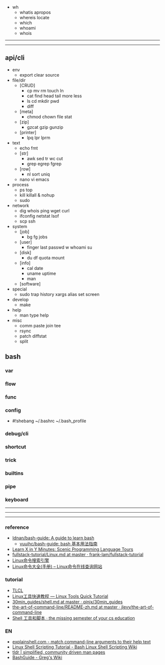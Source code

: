 - wh
  - whatis apropos
  - whereis locate
  - which
  - whoami
  - whois
---
---
## api/cli
- env
  - export clear source
- file/dir
  - [CRUD]
    - cp mv rm touch ln
    - cat find head tail more less
    - ls cd mkdir pwd
    - diff
  - [meta]
    - chmod chown file stat
  - [zip]
    - gzcat gzip gunzip
  - [printer]
    - lpq lpr lprm
- text
  - echo fmt 
  - [str]
    - awk sed tr wc cut
    - grep egrep fgrep 
  - [row]
    - nl sort uniq
  - nano vi emacs
- process
  - ps top
  - kill killall & nohup
  - sudo
- network
  - dig whois ping wget curl 
  - ifconfig netstat lsof
  - scp ssh 
- system
  - [job]
    - bg fg jobs
  - [user]
    - finger last passwd w whoami su
  - [disk]
    - du df quota mount
  - [info]
    - cal date
    - uname uptime 
    - man
  - [software]
- special
  - sudo trap history xargs alias set screen
- develop
  - make 
- help
  - man type help 
- misc
  - comm paste join tee
  - rsync
  - patch diffstat
  - split
## bash
### var
### flow
### func
### config
- #!shebang ~/.bashrc ~/.bash_profile
### debug/cli
### shortcut
### trick
### builtins
### pipe
### keyboard


---
---
---
### reference
- [Idnan/bash-guide: A guide to learn bash](https://github.com/Idnan/bash-guide)
  - [vuuihc/bash-guide: bash 基本用法指南](https://github.com/vuuihc/bash-guide)
- [Learn X in Y Minutes: Scenic Programming Language Tours](https://learnxinyminutes.com/docs/zh-cn/bash-cn/)
- [fullstack-tutorial/Linux.md at master · frank-lam/fullstack-tutorial](https://github.com/frank-lam/fullstack-tutorial/blob/master/notes/Linux.md)
- [Linux命令搜索引擎](https://wangchujiang.com/linux-command/)
- [Linux命令大全(手册) – Linux命令在线查询网站](https://www.linuxcool.com/)
### tutorial
- [TLCL](http://billie66.github.io/TLCL/book/)
- [Linux工具快速教程 — Linux Tools Quick Tutorial](https://linuxtools-rst.readthedocs.io/zh_CN/latest/)
- [30min_guides/shell.md at master · qinjx/30min_guides](https://github.com/qinjx/30min_guides/blob/master/shell.md)
- [the-art-of-command-line/README-zh.md at master · jlevy/the-art-of-command-line](https://github.com/jlevy/the-art-of-command-line/blob/master/README-zh.md)
- [Shell 工具和脚本 · the missing semester of your cs education](https://missing-semester-cn.github.io/2020/shell-tools/)
### EN
- [explainshell.com - match command-line arguments to their help text](https://explainshell.com/)
- [Linux Shell Scripting Tutorial - Bash Linux Shell Scripting Wiki](https://bash.cyberciti.biz/guide/Main_Page)
- [tldr | simplified, community driven man pages](https://tldr.ostera.io/)
- [BashGuide - Greg's Wiki](http://mywiki.wooledge.org/BashGuide)
